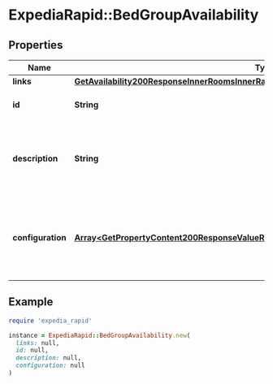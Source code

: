 # ExpediaRapid::BedGroupAvailability

## Properties

| Name | Type | Description | Notes |
| ---- | ---- | ----------- | ----- |
| **links** | [**GetAvailability200ResponseInnerRoomsInnerRatesInnerBedGroupsValueLinks**](GetAvailability200ResponseInnerRoomsInnerRatesInnerBedGroupsValueLinks.md) |  | [optional] |
| **id** | **String** | Unique identifier for a bed group. | [optional] |
| **description** | **String** | This is a display ready description of a bed configuration for this room. | [optional] |
| **configuration** | [**Array&lt;GetPropertyContent200ResponseValueRoomsValueBedGroupsValueConfigurationInner&gt;**](GetPropertyContent200ResponseValueRoomsValueBedGroupsValueConfigurationInner.md) | The bed configuration for a given room. This array can be empty for the related bed group. | [optional] |

## Example

```ruby
require 'expedia_rapid'

instance = ExpediaRapid::BedGroupAvailability.new(
  links: null,
  id: null,
  description: null,
  configuration: null
)
```

